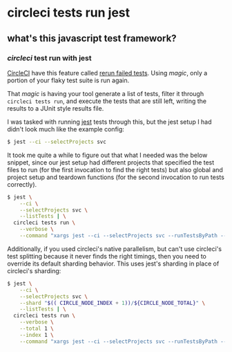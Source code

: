 # circleci tests run jest

## what's this javascript test framework?

### _circleci_ test run with jest

[CircleCI](https://circleci.com/)
have this feature called [rerun failed tests](https://circleci.com/docs/rerun-failed-tests/).
Using _magic_, only a portion of your flaky test suite is run again.

That _magic_ is having your tool generate a list of tests,
filter it through `circleci tests run`,
and execute the tests that are still left,
writing the results to a JUnit style results file.

I was tasked with running [jest](https://jestjs.io/) tests through this,
but the jest setup I had didn't look much like the example config:

```sh
$ jest --ci --selectProjects svc
```

It took me quite a while to figure out that what I needed was the below snippet,
since our jest setup had different projects that specified the test files to run 
(for the first invocation to find the right tests)
but also global and project setup and teardown functions
(for the second invocation to run tests correctly).

```sh
$ jest \
    --ci \
    --selectProjects svc \
    --listTests | \
  circleci tests run \
    --verbose \
    --command "xargs jest --ci --selectProjects svc --runTestsByPath --"
```

Additionally, if you used circleci's native parallelism,
but can't use circleci's test splitting because it never finds the right timings,
then you need to override its default sharding behavior.
This uses jest's sharding in place of circleci's sharding:

```sh
$ jest \
    --ci \
    --selectProjects svc \
    --shard "$(( CIRCLE_NODE_INDEX + 1))/${CIRCLE_NODE_TOTAL}" \
    --listTests | \
  circleci tests run \
    --verbose \
    --total 1 \
    --index 1 \
    --command "xargs jest --ci --selectProjects svc --runTestsByPath --"
```
